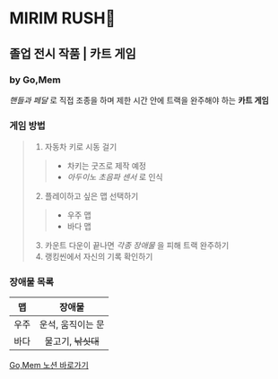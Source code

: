 # MIRIM RUSH🚗

## 졸업 전시 작품 | 카트 게임

### by Go,Mem

*핸들과 페달* 로 직접 조종을 하며 제한 시간 안에 트랙을 완주해야 하는 **카트 게임**

### 게임 방법
>1. 자동차 키로 시동 걸기
>>- 차키는 굿즈로 제작 예정
>>- *아두이노 초음파 센서* 로 인식
>2. 플레이하고 싶은 맵 선택하기
>>- 우주 맵
>>- 바다 맵
>3. 카운트 다운이 끝나면 *각종 장애물* 을 피해 트랙 완주하기
>4. 랭킹씬에서 자신의 기록 확인하기

### 장애물 목록
|맵|장애물|
|:---:|:---:|
|우주|운석, 움직이는 문|
|바다|물고기, ~~낚싯대~~|

[Go,Mem 노션 바로가기](https://www.notion.so/Mirim-Rush-c4b4437f0d91491c807e74b737305d17)
